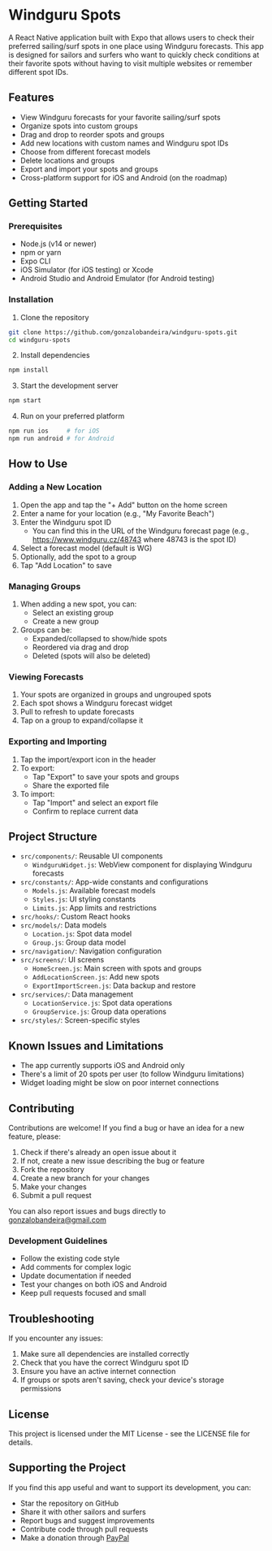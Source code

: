 # Windguru Spots

A React Native application built with Expo that allows users to check their preferred sailing/surf spots in one place using Windguru forecasts. This app is designed for sailors and surfers who want to quickly check conditions at their favorite spots without having to visit multiple websites or remember different spot IDs.

## Features

- View Windguru forecasts for your favorite sailing/surf spots
- Organize spots into custom groups
- Drag and drop to reorder spots and groups
- Add new locations with custom names and Windguru spot IDs
- Choose from different forecast models
- Delete locations and groups
- Export and import your spots and groups
- Cross-platform support for iOS and Android (on the roadmap)

## Getting Started

### Prerequisites

- Node.js (v14 or newer)
- npm or yarn
- Expo CLI
- iOS Simulator (for iOS testing) or Xcode
- Android Studio and Android Emulator (for Android testing)

### Installation

1. Clone the repository
```bash
git clone https://github.com/gonzalobandeira/windguru-spots.git
cd windguru-spots
```

2. Install dependencies
```bash
npm install
```

3. Start the development server
```bash
npm start
```

4. Run on your preferred platform
```bash
npm run ios     # for iOS
npm run android # for Android
```

## How to Use

### Adding a New Location

1. Open the app and tap the "+ Add" button on the home screen
2. Enter a name for your location (e.g., "My Favorite Beach")
3. Enter the Windguru spot ID
   - You can find this in the URL of the Windguru forecast page (e.g., https://www.windguru.cz/48743 where 48743 is the spot ID)
4. Select a forecast model (default is WG)
5. Optionally, add the spot to a group
6. Tap "Add Location" to save

### Managing Groups

1. When adding a new spot, you can:
   - Select an existing group
   - Create a new group
2. Groups can be:
   - Expanded/collapsed to show/hide spots
   - Reordered via drag and drop
   - Deleted (spots will also be deleted)

### Viewing Forecasts

1. Your spots are organized in groups and ungrouped spots
2. Each spot shows a Windguru forecast widget
3. Pull to refresh to update forecasts
4. Tap on a group to expand/collapse it

### Exporting and Importing

1. Tap the import/export icon in the header
2. To export:
   - Tap "Export" to save your spots and groups
   - Share the exported file
3. To import:
   - Tap "Import" and select an export file
   - Confirm to replace current data

## Project Structure

- `src/components/`: Reusable UI components
  - `WindguruWidget.js`: WebView component for displaying Windguru forecasts
- `src/constants/`: App-wide constants and configurations
  - `Models.js`: Available forecast models
  - `Styles.js`: UI styling constants
  - `Limits.js`: App limits and restrictions
- `src/hooks/`: Custom React hooks
- `src/models/`: Data models
  - `Location.js`: Spot data model
  - `Group.js`: Group data model
- `src/navigation/`: Navigation configuration
- `src/screens/`: UI screens
  - `HomeScreen.js`: Main screen with spots and groups
  - `AddLocationScreen.js`: Add new spots
  - `ExportImportScreen.js`: Data backup and restore
- `src/services/`: Data management
  - `LocationService.js`: Spot data operations
  - `GroupService.js`: Group data operations
- `src/styles/`: Screen-specific styles

## Known Issues and Limitations

- The app currently supports iOS and Android only
- There's a limit of 20 spots per user (to follow Windguru limitations)
- Widget loading might be slow on poor internet connections

## Contributing

Contributions are welcome! If you find a bug or have an idea for a new feature, please:

1. Check if there's already an open issue about it
2. If not, create a new issue describing the bug or feature
3. Fork the repository
4. Create a new branch for your changes
5. Make your changes
6. Submit a pull request

You can also report issues and bugs directly to gonzalobandeira@gmail.com

### Development Guidelines

- Follow the existing code style
- Add comments for complex logic
- Update documentation if needed
- Test your changes on both iOS and Android
- Keep pull requests focused and small

## Troubleshooting

If you encounter any issues:

1. Make sure all dependencies are installed correctly
2. Check that you have the correct Windguru spot ID
3. Ensure you have an active internet connection
4. If groups or spots aren't saving, check your device's storage permissions

## License

This project is licensed under the MIT License - see the LICENSE file for details.

## Supporting the Project

If you find this app useful and want to support its development, you can:

- Star the repository on GitHub
- Share it with other sailors and surfers
- Report bugs and suggest improvements
- Contribute code through pull requests
- Make a donation through [PayPal](https://paypal.me/gonzalobandeira?country.x=ES&locale.x=es_ES)